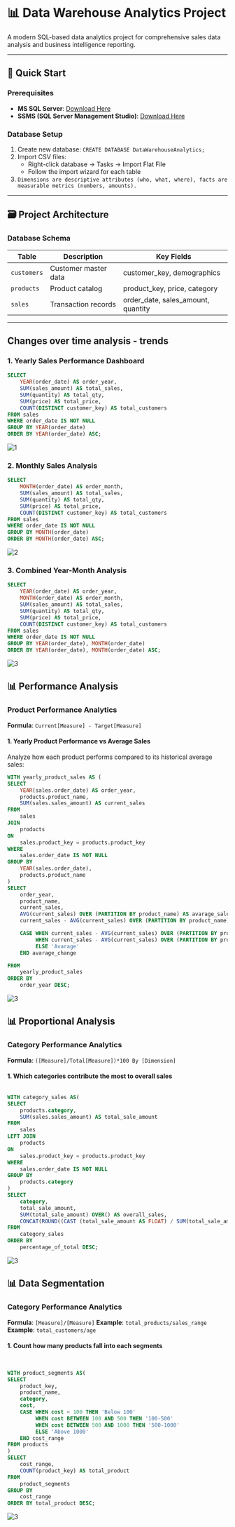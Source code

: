 # 📊 Data Warehouse Analytics Project

A modern SQL-based data analytics project for comprehensive sales data analysis and business intelligence reporting.

---

## 🚀 Quick Start

### Prerequisites
- **MS SQL Server**: [Download Here](https://www.microsoft.com/en-us/sql-server/sql-server-downloads)
- **SSMS (SQL Server Management Studio)**: [Download Here](https://learn.microsoft.com/en-us/ssms/install/install?view=sql-server-ver16)

### Database Setup
1. Create new database: `CREATE DATABASE DataWarehouseAnalytics;`
2. Import CSV files:
   - Right-click database → Tasks → Import Flat File
   - Follow the import wizard for each table
3. `Dimensions are descriptive attributes (who, what, where), facts are measurable metrics (numbers, amounts).`

---

## 🗃️ Project Architecture

### Database Schema
| Table | Description | Key Fields |
|-------|-------------|------------|
| `customers` | Customer master data | customer_key, demographics |
| `products` | Product catalog | product_key, price, category |
| `sales` | Transaction records | order_date, sales_amount, quantity |



---

## Changes over time analysis - trends

### 1. Yearly Sales Performance Dashboard
```sql
SELECT
    YEAR(order_date) AS order_year,
    SUM(sales_amount) AS total_sales,
    SUM(quantity) AS total_qty, 
    SUM(price) AS total_price,
    COUNT(DISTINCT customer_key) AS total_customers
FROM sales
WHERE order_date IS NOT NULL
GROUP BY YEAR(order_date)
ORDER BY YEAR(order_date) ASC;
```
![1](/assets/1.png)

### 2. Monthly Sales Analysis
```sql
SELECT
    MONTH(order_date) AS order_month,
    SUM(sales_amount) AS total_sales,
    SUM(quantity) AS total_qty, 
    SUM(price) AS total_price,
    COUNT(DISTINCT customer_key) AS total_customers
FROM sales
WHERE order_date IS NOT NULL
GROUP BY MONTH(order_date)
ORDER BY MONTH(order_date) ASC;
```
![2](/assets/2.png)

### 3. Combined Year-Month Analysis
```sql
SELECT
    YEAR(order_date) AS order_year,
    MONTH(order_date) AS order_month,
    SUM(sales_amount) AS total_sales,
    SUM(quantity) AS total_qty, 
    SUM(price) AS total_price,
    COUNT(DISTINCT customer_key) AS total_customers
FROM sales
WHERE order_date IS NOT NULL
GROUP BY YEAR(order_date), MONTH(order_date)
ORDER BY YEAR(order_date), MONTH(order_date) ASC;
```
![3](/assets/3.png)












## 📊 Performance Analysis

### Product Performance Analytics
**Formula**: `Current[Measure] - Target[Measure]`

#### 1. Yearly Product Performance vs Average Sales
Analyze how each product performs compared to its historical average sales:

```sql
WITH yearly_product_sales AS (
SELECT
    YEAR(sales.order_date) AS order_year,
    products.product_name,
    SUM(sales.sales_amount) AS current_sales
FROM
    sales
JOIN 
    products
ON 
    sales.product_key = products.product_key
WHERE 
    sales.order_date IS NOT NULL
GROUP BY
    YEAR(sales.order_date),
    products.product_name
)
SELECT
    order_year,
    product_name,
    current_sales,
    AVG(current_sales) OVER (PARTITION BY product_name) AS avarage_sales,
    current_sales - AVG(current_sales) OVER (PARTITION BY product_name) AS avarage_difference,

    CASE WHEN current_sales - AVG(current_sales) OVER (PARTITION BY product_name) > 0 THEN 'Above Avarage'
         WHEN current_sales - AVG(current_sales) OVER (PARTITION BY product_name) < 0 THEN 'Below Avarage'
         ELSE 'Avarage'
    END avarage_change

FROM 
    yearly_product_sales
ORDER BY
    order_year DESC;
```

![3](/assets/4.png)







## 📊 Proportional Analysis

### Category Performance Analytics
**Formula**: `([Measure]/Total[Measure])*100 By [Dimension]`
#### 1. Which categories contribute the most to overall sales


```sql

WITH category_sales AS(
SELECT 
	products.category,
	SUM(sales.sales_amount) AS total_sale_amount
FROM 
	sales
LEFT JOIN 
	products
ON
	sales.product_key = products.product_key
WHERE 
	sales.order_date IS NOT NULL
GROUP BY 
	products.category
)
SELECT 
	category,
	total_sale_amount,
	SUM(total_sale_amount) OVER() AS overall_sales,
	CONCAT(ROUND((CAST (total_sale_amount AS FLOAT) / SUM(total_sale_amount) OVER())*100, 2), '%') AS percentage_of_total
FROM 
	category_sales
ORDER BY
	percentage_of_total DESC;
```

![3](/assets/5.png)







## 📊 Data Segmentation

### Category Performance Analytics
**Formula**: `[Measure]/[Measure]`
**Example**:  `total_products/sales_range`
**Example**: `total_customers/age`
#### 1. Count how many products fall into each segments


```sql


WITH product_segments AS(
SELECT 
	product_key,
	product_name,
	category, 
	cost,
	CASE WHEN cost < 100 THEN 'Below 100'
	     WHEN cost BETWEEN 100 AND 500 THEN '100-500'
		 WHEN cost BETWEEN 500 AND 1000 THEN '500-1000'
		 ELSE 'Above 1000'
	END cost_range
FROM products
)
SELECT
	cost_range,
	COUNT(product_key) AS total_product
FROM
	product_segments
GROUP BY
	cost_range
ORDER BY total_product DESC;


```

![3](/assets/6.png)

